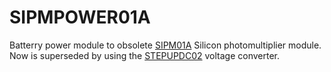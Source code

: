 # SIPMPOWER01A

Batterry power module to obsolete [SIPM01A](https://github.com/mlab-modules/SIPM01) Silicon photomultiplier module. 
Now is superseded by using the [STEPUPDC02](https://github.com/mlab-modules/STEPUPDC02) voltage converter. 
